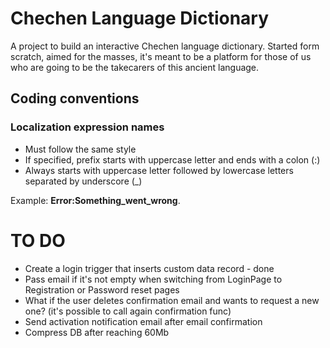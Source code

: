 # Chechen Language Dictionary

A project to build an interactive Chechen language dictionary. Started form scratch, aimed for the masses, it's meant to be a platform for those of us who are going to be the takecarers of this ancient language.

## Coding conventions

### Localization expression names


 - Must follow the same style
 - If specified, prefix starts with uppercase letter and ends with a colon (:)
 - Always starts with uppercase letter followed by lowercase letters separated by underscore (_)

Example: **Error:Something_went_wrong**.

# TO DO

- Create a login trigger that inserts custom data record - done
- Pass email if it's not empty when switching from LoginPage to Registration or Password reset pages
- What if the user deletes confirmation email and wants to request a new one?
	(it's possible to call again confirmation func)
- Send activation notification email after email confirmation
- Compress DB after reaching 60Mb
